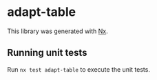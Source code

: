 # adapt-table

This library was generated with [Nx](https://nx.dev).

## Running unit tests

Run `nx test adapt-table` to execute the unit tests.
